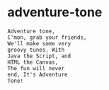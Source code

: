 adventure-tone
==============

    Adventure tone,
    C'mon, grab your friends,
    We'll make some very
    groovy tunes. With
    Java the Script, and
    HTML the Canvas,
    The fun will never
    end, It's Adventure
    Tone!

